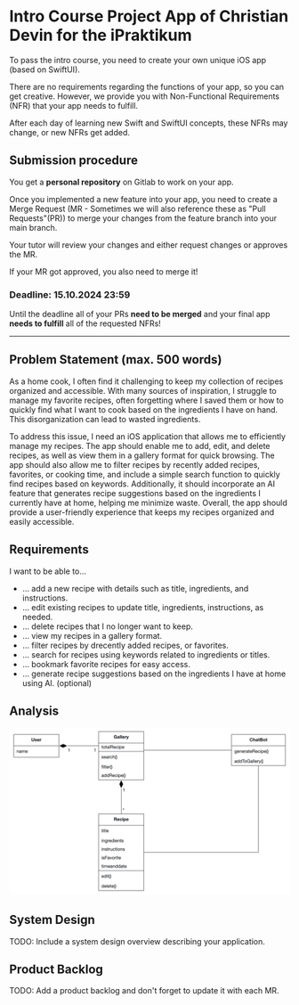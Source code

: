 # Intro Course Project App of Christian Devin for the iPraktikum

To pass the intro course, you need to create your own unique iOS app (based on SwiftUI).

There are no requirements regarding the functions of your app, so you can get creative.
However, we provide you with Non-Functional Requirements (NFR) that your app needs to fulfill.

After each day of learning new Swift and SwiftUI concepts, these NFRs may change, or new NFRs get added.

## Submission procedure

You get a **personal repository** on Gitlab to work on your app.

Once you implemented a new feature into your app, you need to create a Merge Request (MR - Sometimes we will also reference these as "Pull Requests"(PR)) to merge your changes from the feature branch into your main branch.

Your tutor will review your changes and either request changes or approves the MR.

If your MR got approved, you also need to merge it!

### Deadline: **15.10.2024 23:59**

Until the deadline all of your PRs **need to be merged** and your final app **needs to fulfill** all of the requested NFRs!

---

## Problem Statement (max. 500 words)

As a home cook, I often find it challenging to keep my collection of recipes organized and accessible. With many sources of inspiration, I struggle to manage my favorite recipes, often forgetting where I saved them or how to quickly find what I want to cook based on the ingredients I have on hand. This disorganization can lead to wasted ingredients.

To address this issue, I need an iOS application that allows me to efficiently manage my recipes. The app should enable me to add, edit, and delete recipes, as well as view them in a gallery format for quick browsing. The app should also allow me to filter recipes by recently added recipes, favorites, or cooking time, and include a simple search function to quickly find recipes based on keywords. Additionally, it should incorporate an AI feature that generates recipe suggestions based on the ingredients I currently have at home, helping me minimize waste. Overall, the app should provide a user-friendly experience that keeps my recipes organized and easily accessible.
## Requirements

I want to be able to…

- … add a new recipe with details such as title, ingredients, and instructions.
- … edit existing recipes to update title, ingredients, instructions, as needed.
- … delete recipes that I no longer want to keep.
- … view my recipes in a gallery format.
- … filter recipes by drecently added recipes, or favorites.
- … search for recipes using keywords related to ingredients or titles.
- … bookmark favorite recipes for easy access.
- … generate recipe suggestions based on the ingredients I have at home using AI. (optional)

## Analysis
![UML](./UMLClassDiagram.png)

## System Design

TODO: Include a system design overview describing your application.

## Product Backlog

TODO: Add a product backlog and don't forget to update it with each MR.
